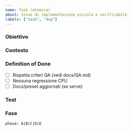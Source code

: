 ```yaml
---
name: Task (atomica)
about: Issue di implementazione piccola e verificabile
labels: ["task", "dsp"]
---
```


### Obiettivo
<!-- Cosa deve cambiare / aggiungersi -->

### Contesto
<!-- File/moduli coinvolti, link a roadmap -->

### Definition of Done
- [ ] Rispetta criteri QA (vedi docs/QA.md)
- [ ] Nessuna regressione CPU
- [ ] Docs/preset aggiornati (se serve)

### Test
<!-- Come verifico: impulso mono, RT60, densità, ecc. -->

### Fase
`phase: A|B|C|D|E`
